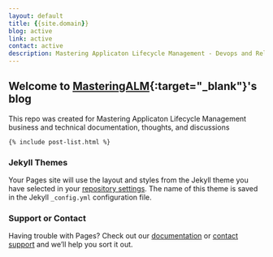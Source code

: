 ```yaml
---
layout: default
title: {{site.domain}}
blog: active
link: active
contact: active
description: Mastering Applicaton Lifecycle Management - Devops and Release Engineering processes.
---
```


## Welcome to [MasteringALM](https://www.masteringalm.com){:target="_blank"}'s blog

This repo was created for Mastering Applicaton Lifecycle Management business and technical documentation, thoughts, and discussions

<div class="posts">

	{% include post-list.html %}
		
</div> <!-- .posts -->


### Jekyll Themes

Your Pages site will use the layout and styles from the Jekyll theme you have selected in your [repository settings](https://github.com/MasteringALM/MasteringMLM.github.io/settings). The name of this theme is saved in the Jekyll `_config.yml` configuration file.

### Support or Contact

Having trouble with Pages? Check out our [documentation](https://help.github.com/categories/github-pages-basics/) or [contact support](https://github.com/contact) and we’ll help you sort it out.

